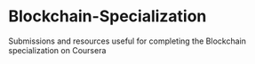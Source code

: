 # Blockchain-Specialization
Submissions and resources useful for completing the Blockchain specialization on Coursera
